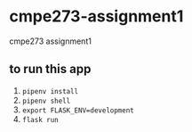 # cmpe273-assignment1
cmpe273 assignment1

## to run this app
1. `pipenv install`
2. `pipenv shell`
3. `export FLASK_ENV=development`
4. `flask run`
